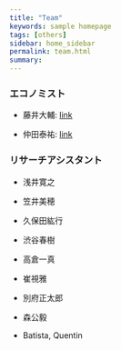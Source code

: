 ```yaml
---
title: "Team"
keywords: sample homepage
tags: [others]
sidebar: home_sidebar
permalink: team.html
summary:
---
```


### エコノミスト

- 藤井大輔: [link](https://sites.google.com/site/fujii0622/home)

- 仲田泰祐: [link](https://sites.google.com/site/taisukenakata/)

<!-- - 砂川武貴 (プロジェクトの技術的サポート): [link](https://tkksnk.github.io/) -->


### リサーチアシスタント

- 浅井寛之

- 笠井美穂

- 久保田紘行

- 渋谷春樹

- 高倉一真

- 崔視雅

- 別府正太郎

- 森公毅

- Batista, Quentin
